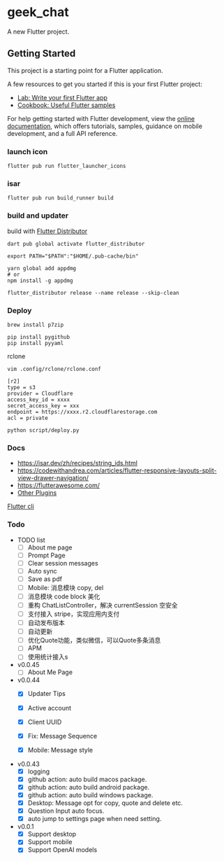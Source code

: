 # geek_chat

A new Flutter project.

## Getting Started

This project is a starting point for a Flutter application.

A few resources to get you started if this is your first Flutter project:

- [Lab: Write your first Flutter app](https://docs.flutter.dev/get-started/codelab)
- [Cookbook: Useful Flutter samples](https://docs.flutter.dev/cookbook)

For help getting started with Flutter development, view the
[online documentation](https://docs.flutter.dev/), which offers tutorials,
samples, guidance on mobile development, and a full API reference.

### launch icon
```
flutter pub run flutter_launcher_icons
```

### isar
```
flutter pub run build_runner build
```

### build and updater

build with [Flutter Distributor](https://distributor.leanflutter.org/docs/getting-started)

```
dart pub global activate flutter_distributor

export PATH="$PATH":"$HOME/.pub-cache/bin"
```

```
yarn global add appdmg
# or
npm install -g appdmg
```

```
flutter_distributor release --name release --skip-clean
```

### Deploy
```
brew install p7zip
```
```
pip install pygithub
pip install pyyaml
```

rclone
```
vim .config/rclone/rclone.conf
```
```
[r2]
type = s3
provider = Cloudflare
access_key_id = xxxx
secret_access_key = xxx
endpoint = https://xxxx.r2.cloudflarestorage.com
acl = private
```

```
python script/deploy.py
```

### Docs
- https://isar.dev/zh/recipes/string_ids.html
- https://codewithandrea.com/articles/flutter-responsive-layouts-split-view-drawer-navigation/
- https://flutterawesome.com/
- [Other Plugins](https://github.com/jahnli/awesome-flutter-plugins)

[Flutter cli](https://flutter.cn/docs/reference/flutter-cli)


### Todo

- TODO list
  - [ ] About me page
  - [ ] Prompt Page
  - [ ] Clear session messages
  - [ ] Auto sync
  - [ ] Save as pdf
  - [ ] Mobile: 消息模块 copy, del
  - [ ] 消息模块 code block 美化
  - [ ] 重构 ChatListController，解决 currentSession 空安全
  - [ ] 支付接入 stripe，实现应用内支付
  - [ ] 自动发布版本
  - [ ] 自动更新
  - [ ] 优化Quote功能，类似微信，可以Quote多条消息
  - [ ] APM
  - [ ] 使用统计接入s

- v0.0.45
  - [ ] About Me Page

- v0.0.44
  - [x] Updater Tips
  - [x] Active account
  - [x] Client UUID
  - [x] Fix: Message Sequence
  - [x] Mobile: Message style


- v0.0.43
  - [x] logging
  - [x] github action: auto build macos package.
  - [x] github action: auto build android package.
  - [x] github action: auto build windows package.
  - [x] Desktop: Message opt for copy, quote and delete etc.
  - [x] Question Input auto focus.
  - [x] auto jump to settings page when need setting.

- v0.0.1
  - [x] Support desktop
  - [x] Support mobile
  - [x] Support OpenAI models